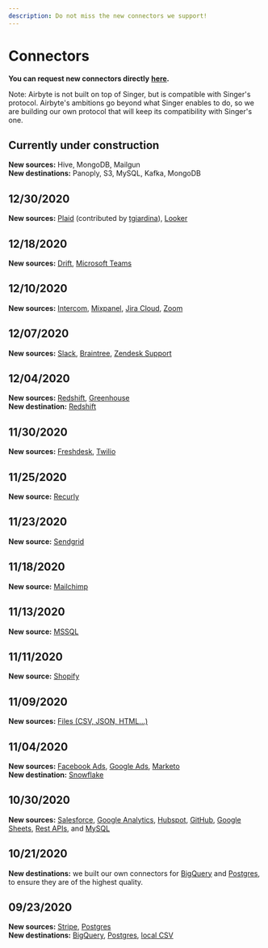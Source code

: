 ```yaml
---
description: Do not miss the new connectors we support!
---
```


# Connectors

**You can request new connectors directly** [**here**](https://github.com/airbytehq/airbyte/issues/new?assignees=&labels=area%2Fintegration%2C+new-integration&template=new-integration-request.md&title=)**.**

Note: Airbyte is not built on top of Singer, but is compatible with Singer's protocol. Airbyte's ambitions go beyond what Singer enables to do, so we are building our own protocol that will keep its compatibility with Singer's one.

## Currently under construction

**New sources:** Hive, MongoDB, Mailgun  
**New destinations:** Panoply, S3, MySQL, Kafka, MongoDB

## 12/30/2020

**New sources:** [Plaid](../integrations/sources/plaid.md) \(contributed by [tgiardina](https://github.com/tgiardina)\), [Looker](../integrations/sources/looker.md)

## 12/18/2020

**New sources:** [Drift](../integrations/sources/drift.md), [Microsoft Teams](../integrations/sources/microsoft-teams.md)

## 12/10/2020

**New sources:** [Intercom](../integrations/sources/intercom.md), [Mixpanel](../integrations/sources/mixpanel.md), [Jira Cloud](../integrations/sources/jira.md), [Zoom](../integrations/sources/zoom.md)

## 12/07/2020

**New sources:** [Slack](../integrations/sources/slack.md), [Braintree](../integrations/sources/braintree.md), [Zendesk Support](../integrations/sources/zendesk-support.md)

## 12/04/2020

**New sources:** [Redshift](../integrations/sources/redshift.md), [Greenhouse](../integrations/sources/greenhouse.md)  
**New destination:** [Redshift](../integrations/destinations/redshift.md)

## 11/30/2020

**New sources:** [Freshdesk](../integrations/sources/freshdesk.md), [Twilio](../integrations/sources/twilio.md)

## 11/25/2020

**New source:** [Recurly](../integrations/sources/recurly.md)

## 11/23/2020

**New source:** [Sendgrid](../integrations/sources/sendgrid.md)

## 11/18/2020

**New source:** [Mailchimp](../integrations/sources/mailchimp.md)

## 11/13/2020

**New source:** [MSSQL](../integrations/sources/mssql.md)

## 11/11/2020

**New source:** [Shopify](../integrations/sources/shopify.md)

## 11/09/2020

**New sources:** [Files \(CSV, JSON, HTML...\)](../integrations/sources/file.md)

## 11/04/2020

**New sources:** [Facebook Ads](), [Google Ads](../integrations/sources/google-adwords.md), [Marketo](../integrations/sources/marketo.md)  
**New destination:** [Snowflake](../integrations/destinations/snowflake.md)

## 10/30/2020

**New sources:** [Salesforce](../integrations/sources/salesforce.md), [Google Analytics](../integrations/sources/googleanalytics.md), [Hubspot](../integrations/sources/hubspot.md), [GitHub](../integrations/sources/github.md), [Google Sheets](../integrations/sources/google-sheets.md), [Rest APIs](connectors.md), and [MySQL](../integrations/sources/mysql.md)

## 10/21/2020

**New destinations:** we built our own connectors for [BigQuery](../integrations/destinations/bigquery.md) and [Postgres](../integrations/destinations/postgres.md), to ensure they are of the highest quality.

## 09/23/2020

**New sources:** [Stripe](../integrations/sources/stripe.md), [Postgres](../integrations/sources/postgres.md)  
**New destinations:** [BigQuery](../integrations/destinations/bigquery.md), [Postgres](../integrations/destinations/postgres.md), [local CSV](../integrations/destinations/local-csv.md)


